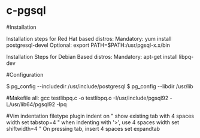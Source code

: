 # c-pgsql

#Installation

Installation steps for Red Hat based distros:
Mandatory:
yum install postgresql-devel
Optional:
export PATH=$PATH:/usr/pgsql-x.x/bin


Installation Steps for Debian Based distros:
Mandatory:
apt-get install libpq-dev

#Configuration

$ pg_config --includedir
/usr/include/postgresql
$ pg_config --libdir
/usr/lib

#Makefile
all:
        gcc testlibpq.c -o testlibpq.o -I/usr/include/pgsql92 -L/usr/lib64/pgsql92 -lpq

#Vim indentation
filetype plugin indent on
" show existing tab with 4 spaces width
set tabstop=4
" when indenting with '>', use 4 spaces width
set shiftwidth=4
" On pressing tab, insert 4 spaces
set expandtab





